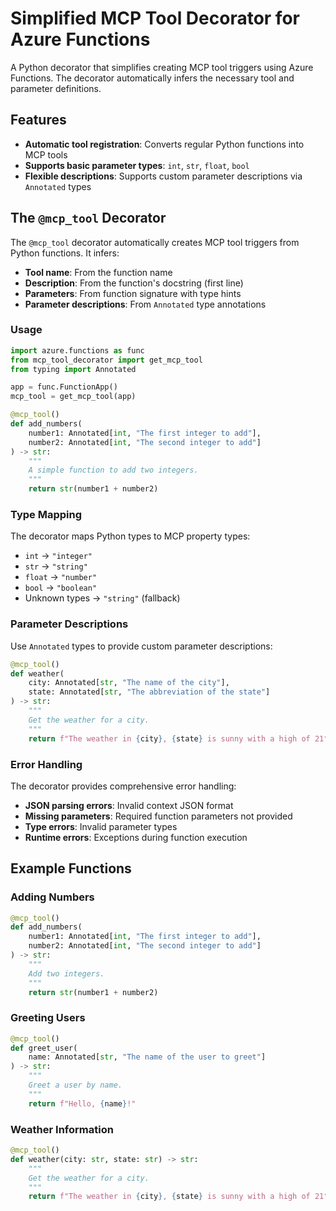 # Simplified MCP Tool Decorator for Azure Functions

A Python decorator that simplifies creating MCP tool triggers using Azure Functions. The decorator automatically infers the necessary tool and parameter definitions.

## Features

- **Automatic tool registration**: Converts regular Python functions into MCP tools
- **Supports basic parameter types**: `int`, `str`, `float`, `bool`
- **Flexible descriptions**: Supports custom parameter descriptions via `Annotated` types

## The `@mcp_tool` Decorator

The `@mcp_tool` decorator automatically creates MCP tool triggers from Python functions. It infers:

- **Tool name**: From the function name
- **Description**: From the function's docstring (first line)
- **Parameters**: From function signature with type hints
- **Parameter descriptions**: From `Annotated` type annotations

### Usage

```python
import azure.functions as func
from mcp_tool_decorator import get_mcp_tool
from typing import Annotated

app = func.FunctionApp()
mcp_tool = get_mcp_tool(app)

@mcp_tool()
def add_numbers(
    number1: Annotated[int, "The first integer to add"],
    number2: Annotated[int, "The second integer to add"]
) -> str:
    """
    A simple function to add two integers.
    """
    return str(number1 + number2)
```

### Type Mapping

The decorator maps Python types to MCP property types:

- `int` → `"integer"`
- `str` → `"string"`
- `float` → `"number"`
- `bool` → `"boolean"`
- Unknown types → `"string"` (fallback)

### Parameter Descriptions

Use `Annotated` types to provide custom parameter descriptions:

```python
@mcp_tool()
def weather(
    city: Annotated[str, "The name of the city"],
    state: Annotated[str, "The abbreviation of the state"]
) -> str:
    """
    Get the weather for a city.
    """
    return f"The weather in {city}, {state} is sunny with a high of 21°C."
```

### Error Handling

The decorator provides comprehensive error handling:

- **JSON parsing errors**: Invalid context JSON format
- **Missing parameters**: Required function parameters not provided
- **Type errors**: Invalid parameter types
- **Runtime errors**: Exceptions during function execution

## Example Functions

### Adding Numbers
```python
@mcp_tool()
def add_numbers(
    number1: Annotated[int, "The first integer to add"],
    number2: Annotated[int, "The second integer to add"]
) -> str:
    """
    Add two integers.
    """
    return str(number1 + number2)
```

### Greeting Users
```python
@mcp_tool()
def greet_user(
    name: Annotated[str, "The name of the user to greet"]
) -> str:
    """
    Greet a user by name.
    """
    return f"Hello, {name}!"
```

### Weather Information
```python
@mcp_tool()
def weather(city: str, state: str) -> str:
    """
    Get the weather for a city.
    """
    return f"The weather in {city}, {state} is sunny with a high of 21°C."
```
